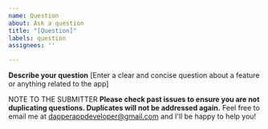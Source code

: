 ```yaml
---
name: Question
about: Ask a question
title: "[Question]"
labels: question
assignees: ''

---
```


**Describe your question**
[Enter a clear and concise question about a feature or anything related to the app]

NOTE TO THE SUBMITTER
**Please check past issues to ensure you are not duplicating questions. Duplicates will not be addressed again.**
Feel free to email me at dapperappdeveloper@gmail.com and I'll be happy to help you!
